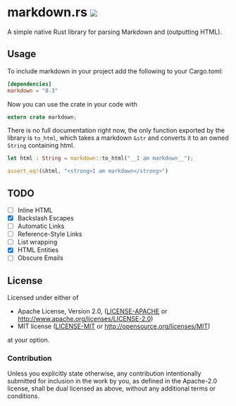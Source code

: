 markdown.rs [![](https://img.shields.io/crates/v/markdown.svg)](https://crates.io/crates/markdown)
===========

A simple native Rust library for parsing Markdown and (outputting HTML).

Usage
----------

To include markdown in your project add the following to your Cargo.toml:

```toml
[dependencies]
markdown = "0.3"

```

Now you can use the crate in your code with
```rust
extern crate markdown;
```

There is no full documentation right now, the only function exported by the library is `to_html`, which takes a markdown `&str` and converts it to an owned `String` containing html.

```rust
let html : String = markdown::to_html("__I am markdown__");

assert_eq!(&html, "<strong>I am markdown</strong>")
```

TODO
----------

- [ ] Inline HTML
- [x] Backslash Escapes
- [ ] Automatic Links
- [ ] Reference-Style Links
- [ ] List wrapping
- [x] HTML Entities
- [ ] Obscure Emails

## License

Licensed under either of

 * Apache License, Version 2.0, ([LICENSE-APACHE](LICENSE-APACHE) or http://www.apache.org/licenses/LICENSE-2.0)
 * MIT license ([LICENSE-MIT](LICENSE-MIT) or http://opensource.org/licenses/MIT)

at your option.

### Contribution

Unless you explicitly state otherwise, any contribution intentionally
submitted for inclusion in the work by you, as defined in the Apache-2.0
license, shall be dual licensed as above, without any additional terms or
conditions.
